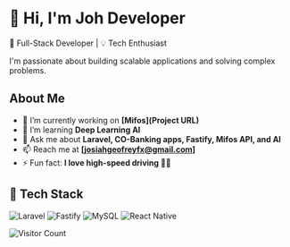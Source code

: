 # 👋 Hi, I'm Joh Developer
🚀 Full-Stack Developer  | 💡 Tech Enthusiast

I'm passionate about building scalable applications and solving complex problems. 


## About Me
- 🔭 I’m currently working on **[Mifos](Project URL)**
- 🌱 I’m learning **Deep Learning AI**
- 💬 Ask me about **Laravel, CO-Banking apps, Fastify, Mifos API, and AI**
- 📫 Reach me at **[josiahgeofreyfx@gmail.com]**
- ⚡ Fun fact: **I love high-speed driving 🚗💨**


## 🔧 Tech Stack
![Laravel](https://img.shields.io/badge/Laravel-F55247?style=flat&logo=laravel&logoColor=white)
![Fastify](https://img.shields.io/badge/Fastify-000000?style=flat&logo=fastify&logoColor=white)
![MySQL](https://img.shields.io/badge/MySQL-00758F?style=flat&logo=mysql&logoColor=white)
![React Native](https://img.shields.io/badge/React_Native-61DAFB?style=flat&logo=react&logoColor=black)


![Visitor Count](https://komarev.com/ghpvc/?username=Josiahmpokera&color=blue)




